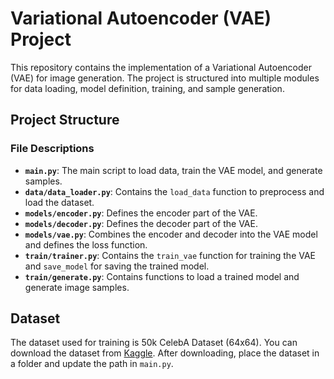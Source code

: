 # Variational Autoencoder (VAE) Project

This repository contains the implementation of a Variational Autoencoder (VAE) for image generation. The project is structured into multiple modules for data loading, model definition, training, and sample generation.

## Project Structure

### File Descriptions

- **`main.py`**: The main script to load data, train the VAE model, and generate samples.
- **`data/data_loader.py`**: Contains the `load_data` function to preprocess and load the dataset.
- **`models/encoder.py`**: Defines the encoder part of the VAE.
- **`models/decoder.py`**: Defines the decoder part of the VAE.
- **`models/vae.py`**: Combines the encoder and decoder into the VAE model and defines the loss function.
- **`train/trainer.py`**: Contains the `train_vae` function for training the VAE and `save_model` for saving the trained model.
- **`train/generate.py`**: Contains functions to load a trained model and generate image samples.

## Dataset

The dataset used for training is 50k CelebA Dataset (64x64). You can download the dataset from [Kaggle](https://www.kaggle.com/datasets/therealcyberlord/50k-celeba-dataset-64x64). After downloading, place the dataset in a folder and update the path in `main.py`.
